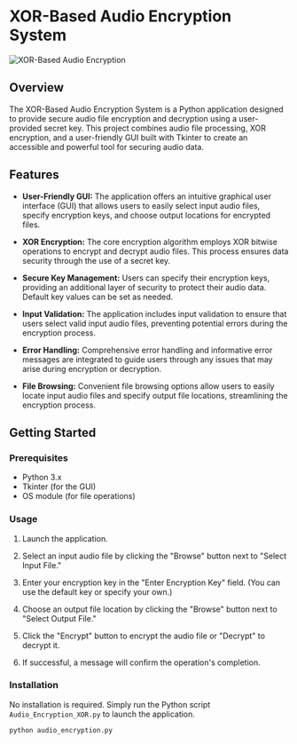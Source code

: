 # XOR-Based Audio Encryption System

![XOR-Based Audio Encryption]()

## Overview

The XOR-Based Audio Encryption System is a Python application designed to provide secure audio file encryption and decryption using a user-provided secret key. This project combines audio file processing, XOR encryption, and a user-friendly GUI built with Tkinter to create an accessible and powerful tool for securing audio data.

## Features

- **User-Friendly GUI:** The application offers an intuitive graphical user interface (GUI) that allows users to easily select input audio files, specify encryption keys, and choose output locations for encrypted files.

- **XOR Encryption:** The core encryption algorithm employs XOR bitwise operations to encrypt and decrypt audio files. This process ensures data security through the use of a secret key.

- **Secure Key Management:** Users can specify their encryption keys, providing an additional layer of security to protect their audio data. Default key values can be set as needed.

- **Input Validation:** The application includes input validation to ensure that users select valid input audio files, preventing potential errors during the encryption process.

- **Error Handling:** Comprehensive error handling and informative error messages are integrated to guide users through any issues that may arise during encryption or decryption.

- **File Browsing:** Convenient file browsing options allow users to easily locate input audio files and specify output file locations, streamlining the encryption process.

## Getting Started

### Prerequisites

- Python 3.x
- Tkinter (for the GUI)
- OS module (for file operations)

### Usage

1. Launch the application.

2. Select an input audio file by clicking the "Browse" button next to "Select Input File."

3. Enter your encryption key in the "Enter Encryption Key" field. (You can use the default key or specify your own.)

4. Choose an output file location by clicking the "Browse" button next to "Select Output File."

5. Click the "Encrypt" button to encrypt the audio file or "Decrypt" to decrypt it.

6. If successful, a message will confirm the operation's completion.

### Installation

No installation is required. Simply run the Python script `Audio_Encryption_XOR.py` to launch the application.

```bash
python audio_encryption.py
